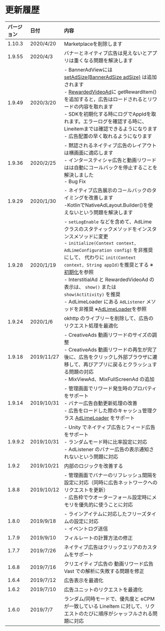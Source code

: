 # 更新履歴

| バージョン| 日付      | 内容                                      |
| :----- | :--------- | :--------------------------------------- |
| 1.10.3 | 2020/4/20  | Marketplaceを削除します|
| 1.9.55 | 2020/4/3   | バナーとネイティブ広告は見えないとアプリは重くなる問題を解決します|
| 1.9.49 | 2020/3/20  | - BannerAdViewには [setAdSize(BannerAdSize adSize)](./banner.md) は追加されます<br>- [RewardedVideoAd](./rewarded.md)に getRewardItem()を追加すると，広告はロードされるとリワードの内容を取れます<br>- SDKを初期化する時にログでAppIdを取れます。エラーログを確認する時に、Lineitemまでは確認できるようになります<br>- 広告配置の早く取れるようになります|
| 1.9.36 | 2020/2/25  | - 黙認されるネイティブ広告のレイアウトは横画面に適応します<br>- インタースティシャ広告と動画リワードはは自動にコールバックを停止することを解決しました<br>- Bug Fix|
| 1.9.29 | 2020/1/30  | - ネイティブ広告展示のコールバックのタイミングを改善します<br>-KotlinでNativeAdLayout.Builder()を使えないという問題を解決します|
| 1.9.28 | 2020/1/19  | - `setLogEnable` などを含めて、AdLime クラスのスタティックメソッドをインスタンスメソッドに変更<br>- `initialize(Context context, AdLimeConfiguration config)` を非推奨にして、 代わりに `init(Context context, String appId)`を推奨とする ※[初期化](./init.md)を参照<br>- InterstitialAd と RewardedVideoAd の表示は、 `show()` または `show(Actitivity)` を推奨<br>- AdLimeLoader にある `AdListener` メソッドを非推奨 ※[AdLimeLoader](./adloader.md)を参照|
| 1.9.24 | 2020/1/6   | okhttp のライブリーを削除して、広告のリクエスト処理を最適化|
| 1.9.18 | 2019/11/27 | - CreativeAds 動画リワードのサイズの調整<br> - CreativeAds 動画リワードの再生が完了後に、広告をクリックし外部ブラウザに遷移して、再びアプリに戻るとクラッシュする問題の対応<br>- MixViewAd、MixFullScreenAd の追加|
| 1.9.14 | 2019/10/31 | - 管理画面でリワード発生時のプロパティをサポート<br> - バナー広告自動更新処理の改善<br> - 広告をロードした際のキャッシュ管理クラス [AdLimeLoader](./adloader) をサポート|
| 1.9.9.2| 2019/10/31 | - Unity でネイティブ広告とフィード広告をサポート <br> - ランダムモード時に比率設定に対応 <br> - AdListener のバナー広告の表示通知されないという問題に対応 |
| 1.9.2  | 2019/10/21 | 内部のロジックを改善する|
| 1.8.8  | 2019/10/12 | - 管理画面でバナーのリフレッシュ間隔を設定に対応（同時に広告ネットワークへのリクエストを更新）<br> - 広告枠でウオーターフォール設定時にメモリを優先的に使うことに対応|
| 1.8.0  | 2019/9/18  | - ラインアイテムに対応したフリーズタイムの設定に対応 <br> - イベントログ送信|
| 1.7.9  | 2019/9/10  | フィルレートの計算方法の修正|
| 1.7.7  | 2019/7/26  | ネイティブ広告はクリックエリアのカスタムをサポート|
| 1.6.8  | 2019/7/16  | クリエイティブ広告の 動画リワード広告 Vast での解析に失敗する問題を修正|
| 1.6.4  | 2019/7/12  | 広告表示を最適化|
| 1.6.2  | 2019/7/10  | 広告ユニットのリクエストを最適化|
| 1.6.0  | 2019/7/7   | ランダム/同時モードで、優先度と eCPM が一致している LineItem に対して、リクエストのたびに順序がシャッフルされる問題に対応|